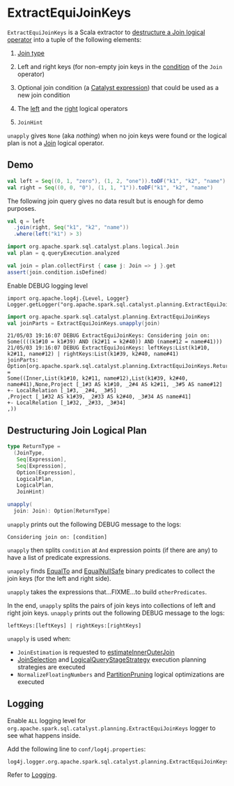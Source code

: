 # ExtractEquiJoinKeys

`ExtractEquiJoinKeys` is a Scala extractor to [destructure a Join logical operator](#unapply) into a tuple of the following elements:

1. [Join type](joins.md#join-types)

1. Left and right keys (for non-empty join keys in the [condition](logical-operators/Join.md#condition) of the `Join` operator)

1. Optional join condition (a [Catalyst expression](expressions/Expression.md)) that could be used as a new join condition

1. The [left](logical-operators/Join.md#left) and the [right](logical-operators/Join.md#right) logical operators

1. `JoinHint`

`unapply` gives `None` (aka _nothing_) when no join keys were found or the logical plan is not a [Join](logical-operators/Join.md) logical operator.

## Demo

```scala
val left = Seq((0, 1, "zero"), (1, 2, "one")).toDF("k1", "k2", "name")
val right = Seq((0, 0, "0"), (1, 1, "1")).toDF("k1", "k2", "name")
```

The following join query gives no data result but is enough for demo purposes.

```scala
val q = left
  .join(right, Seq("k1", "k2", "name"))
  .where(left("k1") > 3)
```

```scala
import org.apache.spark.sql.catalyst.plans.logical.Join
val plan = q.queryExecution.analyzed
```

```scala
val join = plan.collectFirst { case j: Join => j }.get
assert(join.condition.isDefined)
```

Enable DEBUG logging level

```text
import org.apache.log4j.{Level, Logger}
Logger.getLogger("org.apache.spark.sql.catalyst.planning.ExtractEquiJoinKeys").setLevel(Level.DEBUG)
```

```scala
import org.apache.spark.sql.catalyst.planning.ExtractEquiJoinKeys
val joinParts = ExtractEquiJoinKeys.unapply(join)
```

```text
21/05/03 19:16:07 DEBUG ExtractEquiJoinKeys: Considering join on: Some((((k1#10 = k1#39) AND (k2#11 = k2#40)) AND (name#12 = name#41)))
21/05/03 19:16:07 DEBUG ExtractEquiJoinKeys: leftKeys:List(k1#10, k2#11, name#12) | rightKeys:List(k1#39, k2#40, name#41)
joinParts: Option[org.apache.spark.sql.catalyst.planning.ExtractEquiJoinKeys.ReturnType] =
Some((Inner,List(k1#10, k2#11, name#12),List(k1#39, k2#40, name#41),None,Project [_1#3 AS k1#10, _2#4 AS k2#11, _3#5 AS name#12]
+- LocalRelation [_1#3, _2#4, _3#5]
,Project [_1#32 AS k1#39, _2#33 AS k2#40, _3#34 AS name#41]
+- LocalRelation [_1#32, _2#33, _3#34]
,))
```

## <span id="unapply"> Destructuring Join Logical Plan

```scala
type ReturnType =
  (JoinType,
   Seq[Expression],
   Seq[Expression],
   Option[Expression],
   LogicalPlan,
   LogicalPlan,
   JoinHint)

unapply(
  join: Join): Option[ReturnType]
```

`unapply` prints out the following DEBUG message to the logs:

```text
Considering join on: [condition]
```

`unapply` then splits `condition` at `And` expression points (if there are any) to have a list of predicate expressions.

`unapply` finds [EqualTo](expressions/EqualTo.md) and [EqualNullSafe](expressions/EqualNullSafe.md) binary predicates to collect the join keys (for the left and right side).

`unapply` takes the expressions that...FIXME...to build `otherPredicates`.

In the end, `unapply` splits the pairs of join keys into collections of left and right join keys. `unapply` prints out the following DEBUG message to the logs:

```text
leftKeys:[leftKeys] | rightKeys:[rightKeys]
```

`unapply` is used when:

* `JoinEstimation` is requested to [estimateInnerOuterJoin](logical-operators/JoinEstimation.md#estimateInnerOuterJoin)
* [JoinSelection](execution-planning-strategies/JoinSelection.md) and [LogicalQueryStageStrategy](execution-planning-strategies/LogicalQueryStageStrategy.md) execution planning strategies are executed
* `NormalizeFloatingNumbers` and [PartitionPruning](logical-optimizations/PartitionPruning.md) logical optimizations are executed

## Logging

Enable `ALL` logging level for `org.apache.spark.sql.catalyst.planning.ExtractEquiJoinKeys` logger to see what happens inside.

Add the following line to `conf/log4j.properties`:

```text
log4j.logger.org.apache.spark.sql.catalyst.planning.ExtractEquiJoinKeys=ALL
```

Refer to [Logging](spark-logging.md).
